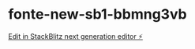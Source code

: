 # fonte-new-sb1-bbmng3vb

[Edit in StackBlitz next generation editor ⚡️](https://stackblitz.com/~/github.com/kamil467/fonte-new-sb1-bbmng3vb)